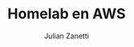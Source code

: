 ---
layout: ../../layouts/MarkdownPostLayout.astro
title: 'Homelab en AWS'
description: 'Homelab desplegado en AWS con 3 instancias y gestionado con Kubernetes.'
author: 'Julian Zanetti'
pubDate: 2025-06-24
image:
    url: 'https://docs.astro.build/assets/full-logo-light.png'
    alt: 'El logotipo completo de Astro.'
tags: ["homelab", "aws", "kubernetes", "docker", "terraform"]
---